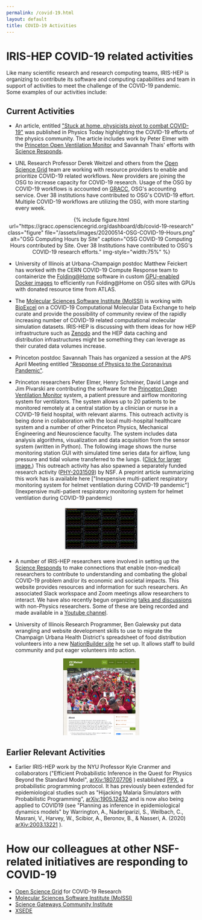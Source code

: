 ```yaml
---
permalink: /covid-19.html
layout: default
title: COVID-19 Activities
---
```


# IRIS-HEP COVID-19 related activities

  Like many scientific research and research computing teams, IRIS-HEP
is organizing to contribute its software and computing capabilities and team
in support of activities to meet the challenge of the COVID-19 pandemic. Some
examples of our activities include:

## Current Activities
  * An article, entitled ["Stuck at home, physicists pivot to combat COVID-19"](https://physicstoday.scitation.org/doi/full/10.1063/PT.3.4519) was published in Physics Today highlighting the COVID-19 efforts of the physics community.  The article includes work by Peter Elmer with the [Princeton Open Ventilation Monitor](https://ovm.princeton.edu/) and Savannah Thais' efforts with [Science Responds](https://science-responds.org/).

  * UNL Research Professor Derek Weitzel and others from the
    [Open Science Grid](https://opensciencegrid.org/) team are working with resource providers
    to enable and prioritize COVID-19 related workflows. New providers are joining the OSG to increase capacity for
    COVID-19 research.  Usage of the OSG by COVID-19 workflows is accounted on [GRACC](https://gracc.opensciencegrid.org/dashboard/db/covid-19-research), OSG's accounting service. Over 38 institutions have contributed to OSG's COVID-19
    effort. Multiple COVID-19 workflows are utilizing the OSG, with more starting every week.

<center>
{% include figure.html
    url="https://gracc.opensciencegrid.org/dashboard/db/covid-19-research"
    class="figure"
    file="/assets/images/20200514-OSG-COVID-19-Hours.png"
    alt="OSG Computing Hours by Site"
    caption="OSG COVID-19 Computing Hours contributed by Site.  Over 38 Institutions have contributed to OSG's COVID-19 research efforts."
    img-style="width:75%"
%}
</center>

  * University of Illinois at Urbana-Champaign postdoc Matthew Feickert has
    worked with the CERN COVID-19 Compute Response team to containerize the
    [Folding@Home](https://foldingathome.org/) software in custom
    [GPU-enabled Docker images](https://github.com/lukasheinrich/folding-at-home-docker)
    to efficiently run Folding@Home on OSG sites with GPUs with donated resource time from ATLAS.

  * The [Molecular Sciences Software Institute
    (MolSSI)](https://molssi.org/) is working with [BioExcel](https://bioexcel.eu/) on a COVID-19 Computational Molecular Data Exchange to help
    curate and provide the possibility of community review of the rapidly
    increasing number of COVID-19 related computational molecular
    simulation datasets. IRIS-HEP is discussing with them ideas for
    how HEP infrastructure such as [Zenodo](https://zenodo.org/) and
    the HEP data caching and distribution infrastructures might be
    something they can leverage as their curated data volumes increase.

  * Princeton postdoc Savannah Thais has organized a session at the APS
    April Meeting entitled ["Response of Physics to the Coronavirus Pandemic"](http://meetings.aps.org/Meeting/APR20/Session/Q08).

  * Princeton researchers Peter Elmer, Henry Schreiner, David Lange and Jim
    Pivarski are contributing the software for the
[Princeton Open Ventilation Monitor](https://ovm.princeton.edu/) system,
    a patient pressure and
    airflow monitoring system for
    ventilators. The system allows up to 20 patients to be monitored remotely
    at a central station by a clinician or nurse in a COVID-19 field hospital,
    with relevant alarms. This
    outreach activity is being done in collaboration with
    the local multi-hospital healthcare system and a number of other
    Princeton Physics, Mechanical Engineering and Neuroscience faculty.
    The system includes data analysis algorithms, visualization and data
    acquisition from the sensor system (written in Python). The following image shows the nurse monitoring station GUI with simulated time series data for airflow, lung pressure and tidal volume transferred to the lungs. (<a href="/assets/images/20200411-Princeton-Open-Vent-Monitor.png">Click for larger image.</a>) This outreach activity has also spawned a separately funded research activity ([PHY-2031509](https://www.nsf.gov/awardsearch/showAward?AWD_ID=2031509&HistoricalAwards=false)) by NSF.  A preprint article summarizing this work has is available here ["Inexpensive multi-patient respiratory monitoring system for helmet ventilation during COVID-19 pandemic"](Inexpensive multi-patient respiratory monitoring system for helmet ventilation during COVID-19 pandemic)

<center>
<a href="/assets/images/20200411-Princeton-Open-Vent-Monitor.png"><img width="40%" src="/assets/images/20200411-Princeton-Open-Vent-Monitor-thumb.png"></a>
</center>


  * A number of IRIS-HEP researchers were involved in setting up the
    [Science Responds](https://science-responds.org/) to make connections
    that enable (non-medical) researchers to contribute to understanding
    and combating the global COVID-19 problem and/or its economic and
    societal impacts. This website provides resources and information
    for such researchers. An associated Slack workspace and Zoom
    meetings allow researchers to interact. We have also recently begun
    organizing [talks and discussions](https://indico.cern.ch/category/12245/)
    with non-Physics researchers. Some of these are being recorded and
    made available in a [Youtube channel](https://www.youtube.com/playlist?list=PLeZvkLnDkqbQ1qIE7PA741dQUb1zw6FBd).

  * University of Illinois Research Programmer, Ben Galewsky put data wrangling
     and website development skills to use to migrate the Champaign Urbana Health
     District's spreadsheet of food distribution volunteers into a new
     [NationBuilder site](https://www.cu-mutual-aid.org) he set up. It allows staff
     to build community and put eager volunteers into action.
  <center>
  <a href="https://www.cu-mutual-aid.org"><img width="40%" src="/assets/images/cu-mutual-aid.png"></a>
  </center>

## Earlier Relevant Activities

  * Earlier IRIS-HEP work by the NYU Professor Kyle Cranmer and collaborators ("Efficient Probabilistic Inference in the Quest for Physics Beyond the Standard Model",
[arXiv:1807.07706](https://arxiv.org/abs/1807.07706) ) established [PPX](/projects/ppx.html), a probabilistic programming protocol. It has previously been extended for epidemiological studies such as "Hijacking Malaria Simulators with Probabilistic Programming", [arXiv:1905.12432](https://arxiv.org/abs/1905.12432) and is now also being applied to COVID19 (see "Planning as inference in epidemiological dynamics models" by Warrington, A., Naderiparizi, S., Weilbach, C., Masrani, V., Harvey, W., Scibior, A., Beronov, B., & Nasseri, A. (2020) [arXiv:2003.13221](https://arxiv.org/abs/2003.13221) ).

# How our colleagues at other NSF-related initiatives are responding to COVID-19

  * [Open Science Grid](https://opensciencegrid.org/covid-19.html) for COVID-19 Research   
  * [Molecular Sciences Software Institute (MolSSI)](https://molssi.org/2020/04/17/molssis-response-to-the-covid-19-pandemic/)
  * [Science Gateways Community Institute](https://sciencegateways.org/-/trusted-ci-nsf-ci-coe-pilot-and-sgci-offering-priority-help-to-projects-tackling-covid-19)
  * [XSEDE](https://www.xsede.org/covid19-hpc-consortium)
